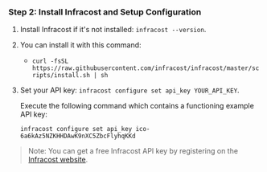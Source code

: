 ### Step 2: Install Infracost and Setup Configuration

1. Install Infracost if it's not installed: `infracost --version`.

2. You can install it with this command: 
    - `curl -fsSL https://raw.githubusercontent.com/infracost/infracost/master/scripts/install.sh | sh`

3. Set your API key: `infracost configure set api_key YOUR_API_KEY`.

    Execute the following command which contains a functioning example API key:

    `infracost configure set api_key ico-6a6kAz5NZKHHDAwK9nXC5ZbcFlyhqKKd`

> Note: You can get a free Infracost API key by registering on the [Infracost website](https://www.infracost.io/).
